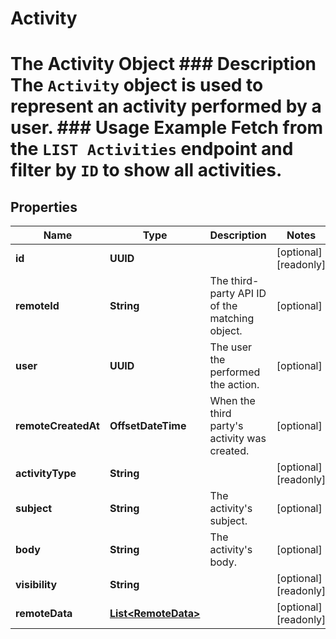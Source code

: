 

# Activity

# The Activity Object ### Description The `Activity` object is used to represent an activity performed by a user.  ### Usage Example Fetch from the `LIST Activities` endpoint and filter by `ID` to show all activities.

## Properties

Name | Type | Description | Notes
------------ | ------------- | ------------- | -------------
**id** | **UUID** |  |  [optional] [readonly]
**remoteId** | **String** | The third-party API ID of the matching object. |  [optional]
**user** | **UUID** | The user the performed the action. |  [optional]
**remoteCreatedAt** | **OffsetDateTime** | When the third party&#39;s activity was created. |  [optional]
**activityType** | **String** |  |  [optional] [readonly]
**subject** | **String** | The activity&#39;s subject. |  [optional]
**body** | **String** | The activity&#39;s body. |  [optional]
**visibility** | **String** |  |  [optional] [readonly]
**remoteData** | [**List&lt;RemoteData&gt;**](RemoteData.md) |  |  [optional] [readonly]




